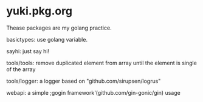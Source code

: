 # yuki.pkg.org

Thease packages are my golang practice.

basictypes: use golang variable.

sayhi: just say hi!

tools/tools: remove duplicated element from array until the element is single of the array

tools/logger: a logger based on "github.com/sirupsen/logrus"

webapi: a simple ;gogin framework'(github.com/gin-gonic/gin) usage
    
